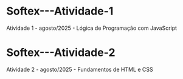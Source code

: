 # Softex---Atividade-1
Atividade 1 - agosto/2025 - Lógica de Programação com JavaScript
# Softex---Atividade-2
Atividade 2 - agosto/2025 - Fundamentos de HTML e CSS
